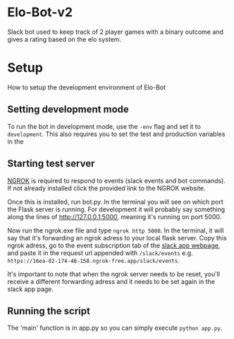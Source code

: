 # Elo-Bot-v2
Slack bot used to keep track of 2 player games with a binary outcome and gives a rating based on the elo system.

# Setup
How to setup the development environment of Elo-Bot

## Setting development mode
To run the bot in development mode, use the `-env` flag and set it to `development`. This also requires you to set the test and production variables in the 

## Starting test server
[NGROK](https://ngrok.com/) is required to respond to events (slack events and bot commands). If not already installed click the provided link to the NGROK website.

Once this is installed, run bot.py. In the terminal you will see on which port the Flask server is running. For development it will probably say something along the lines of http://127.0.0.1:5000, meaning it's running on port 5000.

Now run the ngrok.exe file and type `ngrok http 5000`. In the terminal, it will say that it's forwarding an ngrok adress to your local flask server. Copy this ngrok adress, go to the event subscription tab of the [slack app webpage](https://api.slack.com/apps), and paste it in the request url appended with `/slack/events` e.g. `https://16ea-82-174-48-158.ngrok-free.app/slack/events`.

It's important to note that when the ngrok server needs to be reset, you'll receive a different forwarding adress and it needs to be set again in the slack app page.

## Running the script
The 'main' function is in app.py so you can simply execute `python app.py`.